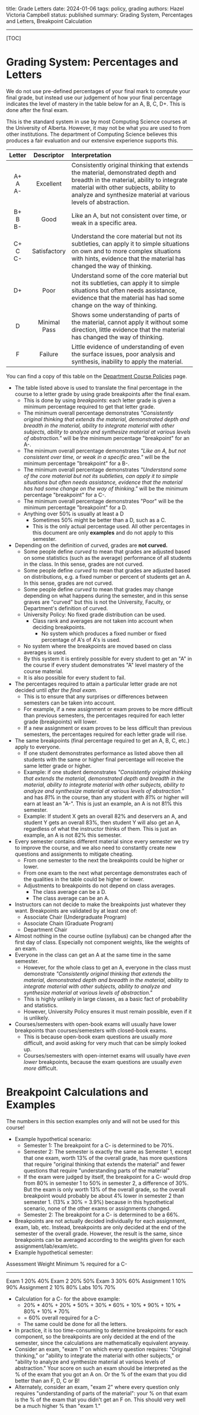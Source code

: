 title: Grade Letters
date: 2024-01-06
tags: policy, grading
authors: Hazel Victoria Campbell
status: published
summary: Grading System, Percentages and Letters, Breakpoint Calculation

----

[TOC]

# Grading System: Percentages and Letters

We do not use pre-defined percentages of your final mark to compute your final grade, but instead use our judgement of how your final percentage indicates the level of mastery in the table below for an A, B, C, D+. This is done after the final exam. 

This is the standard system in use by most Computing Science courses at the University of Alberta. However, it may not be what you are used to from other institutions.
The department of Computing Science believes this produces a fair evaluation and our extensive experience supports this.


Letter          | Descriptor   |Interpretation
:--------------:|:------------:|:---------------------------------------------------------
A+<br>A<br>A-   | Excellent    | Consistently original thinking that extends the material, demonstrated depth and breadth in the material, ability to integrate material with other subjects, ability to analyze and synthesize material at various levels of abstraction.
B+<br>B<br>B-   | Good         | Like an A, but not consistent over time, or weak in a specific area.
C+<br>C<br>C-   | Satisfactory | Understand the core material but not its subtleties, can apply it to simple situations on own and to more complex situations with hints, evidence that the material has changed the way of thinking.
D+              | Poor         | Understand some of the core material but not its subtleties, can apply it to simple situations but often needs assistance, evidence that the material has had some change on the way of thinking.
D               | Minimal<br>Pass | Shows some understanding of parts of the material, cannot apply it without some direction, little evidence that the material has changed the way of thinking.
F               | Failure      | Little evidence of understanding of even the surface issues, poor analysis and synthesis, inability to apply the material.

You can find a copy of this table on the [Department Course Policies](https://www.ualberta.ca/computing-science/resources/policy-information/department-course-policies.html) page.

* The table listed above is used to translate the final percentage in the course to a letter grade by using grade breakpoints after the final exam.
    * This is done by using *breakpoints*: each letter grade is given a minimum percentage required to get that letter grade.
    * The minimum overall percentage demonstrates *"Consistently original thinking that extends the material, demonstrated depth and breadth in the material, ability to integrate material with other subjects, ability to analyze and synthesize material at various levels of abstraction."* will be the minimum percentage "breakpoint" for an A-.
    * The minimum overall percentage demonstrates *"Like an A, but not consistent over time, or weak in a specific area."* will be the minimum percentage "breakpoint" for a B-.
    * The minimum overall percentage demonstrates *"Understand some of the core material but not its subtleties, can apply it to simple situations but often needs assistance, evidence that the material has had some change on the way of thinking."* will be the minimum percentage "breakpoint" for a C-.
    * The minimum overall percentage demonstrates "Poor" will be the minimum percentage "breakpoint" for a D.
    * Anything over 50% is usually at least a D
        * Sometimes 50% might be better than a D, such as a C.
        * This is the only actual percentage used. All other percentages in this document are only **examples** and do not apply to this semester.
* Depending on the definition of curved, grades are **not curved.**
    * Some people define *curved* to mean that grades are adjusted based on some statistics (such as the average) performance of all students in the class. In this sense, grades are not curved.
    * Some people define *curved* to mean that grades are adjusted based on distributions, e.g. a fixed number or percent of students get an A. In this sense, grades are not curved.
    * Some people define *curved* to mean that grades may change depending on what happens during the semester, and in this sense graves are "curved" but this is not the University, Faculty, or Department's definition of curved.
    * University Policy: No fixed grade distribution can be used.
        * Class rank and averages are not taken into account when deciding breakpoints.
            * No system which produces a fixed number or fixed percentage of A's of A's
is used. 
    * No system where the breakpoints are moved based on class averages is used.
    * By this system it is entirely possible for every student to get an "A" in the
course if every student demonstrates "A" level mastery of the course material.
    * It is also possible for every student to fail.
* The percentages required to attain a particular letter grade are not
decided until *after the final exam.*
    * This is to ensure that any surprises or differences between semesters can be taken into account.
    * For example, if a new assignment or exam proves to be more difficult than previous semesters, the
        percentages required for each letter grade (breakpoints) will lower.
    * If a new assignment or exam proves to be less difficult than previous semesters, the percentages
        required for each letter grade will rise.
* The same breakpoints (final percentage required to get an A, B, C, etc.)
apply to everyone.
    * If one student demonstrates performance as listed above then all students with the same or higher final percentage will receive the same letter grade or higher.
    * Example: if one student demonstrates *"Consistently original thinking that extends the material, demonstrated depth and breadth in the material, ability to integrate material with other subjects, ability to analyze and synthesize material at various levels of abstraction."* and has *81*% in the course, than any student with *81*% or higher will earn at least an "A-". This is just an example, an A is not 81% this semester.
    * Example: If student X gets an overall 82% and deservers an A, and student Y gets an overall 83%, then student Y will also get an A, regardless of what the instructor thinks of them. This is just an example, an A is not 82% this semester.
* Every semester contains different material since every semester we try to improve the course, and we also need to constantly create new questions and assignments to mitigate cheating.
    * From one semester to the next the breakpoints could be higher or lower.
    * From one exam to the next what percentage demonstrates each of the qualities in the table could be higher or lower.
    * Adjustments to breakpoints do not depend on class averages.
        * The class average can be a D.
        * The class average can be an A.
* Instructors can not decide to make the breakpoints just whatever they want. Breakpoints are validated by at least one of:
    * Associate Chair (Undergraduate Program)
    * Associate Chain (Graduate Program)
    * Department Chair
* Almost nothing in the course outline (syllabus) can be changed after the first day of class. Especially not component weights, like the weights of an exam.
* Everyone in the class can get an A at the same time in the same semester.
    * However, for the whole class to get an A, everyone in the class must demonstrate *"Consistently original thinking that extends the material, demonstrated depth and breadth in the material, ability to integrate material with other subjects, ability to analyze and synthesize material at various levels of abstraction."*
    * This is highly unlikely in large classes, as a basic fact of probability and statistics.
    * However, University Policy ensures it must remain possible, even if it is unlikely.
* Courses/semesters with open-book exams will usually have lower breakpoints than courses/semesters with closed-book exams.
    * This is because open-book exam questions are usually *more* difficult, and avoid asking for very much that can be simply looked up.
    * Courses/semesters with open-internet exams will usually have *even lower* breakpoints, because the exam questions are usually *even more* difficult.

# Breakpoint Calculations and Examples

The numbers in this section examples only and will not be used for this course!

* Example hypothetical scenario:
    * Semester 1: The breakpoint for a C- is determined to be 70%. 
    * Semester 2: The semester is exactly the same as Semester 1, except that one exam, worth 13% of the overall grade, has more questions that require "original thinking that extends the material" and fewer questions that require "understanding parts of the material"
    * If the exam were judged by itself, the breakpoint for a C- would drop from 80% in semester 1 to 50% in semester 2, a difference of 30%. But the exam is only worth 13% of the overall grade, so the overall breakpoint would probably be about 4% lower in semester 2 than semester 1. (13% x 30% = 3.9%) because in this hypothetical scenario, none of the other exams or assignments changed.
    * Semester 2: The breakpoint for a C- is determined to be a 66%.
* Breakpoints are not actually decided individually for each assignment, exam, lab, etc. Instead, breakpoints are only decided at the end of the semester of the overall grade. However, the result is the same, since breakpoints can be averaged according to the weights given for each assignment/lab/exam/etc.
* Example hypothetical semester:

Assessment            Weight  Minimum % required for a C-
-------------------- ------- --------------------------------------------
Exam 1                 20%   40%
Exam 2                 20%   50%
Exam 3                 30%   60%
Assignment 1           10%   90%
Assignment 2           10%   80%
Labs                   10%   70%

* Calculation for a C- for the above example:
    * 20% * 40% + 20% * 50% + 30% * 60% + 10% * 90% + 10% * 80% + 10% * 70%
    * = 60% overall required for a C-
    * The same could be done for all the letters.
* In practice, it is too time-consuming to determine breakpoints for each component,
    so the breakpoints are only decided at the end of the semester, since the calculations are mathematically equivalent anyway.
* Consider an exam, "exam 1" on which every question requires: "Original thinking," or "ability to integrate the material with other subjects," or "ability to analyze and synthesize material at various levels of abstraction." Your score on such an exam should be interpreted as the % of the exam that you got an A on. Or the % of the exam that you did better than an F, D, C or B!
* Alternately, consider an exam, "exam 2" where every question only requires "understanding of parts of the material": your % on that exam is the % of the exam that you didn't get an F on. This should very well be a much higher % than "exam 1."